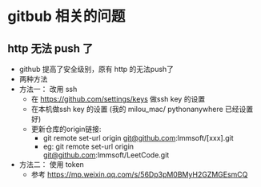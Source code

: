 # gitbub 相关的问题

## http 无法 push 了
- github 提高了安全级别，原有 http 的无法push了
- 两种方法
- 方法一： 改用 ssh
  - 在 https://github.com/settings/keys 做ssh key 的设置
  - 在本机做ssh key 的设置 (我的 milou_mac/ pythonanywhere 已经设置好)
  - 更新仓库的origin链接:
    - git remote set-url origin git@github.com:lmmsoft/[xxx].git
    - eg: git remote set-url origin git@github.com:lmmsoft/LeetCode.git
- 方法二： 使用 token
  - 参考 https://mp.weixin.qq.com/s/56Dp3pM0BMyH2GZMGEsmCQ
